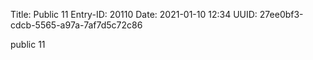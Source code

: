 Title: Public 11
Entry-ID: 20110
Date: 2021-01-10 12:34
UUID: 27ee0bf3-cdcb-5565-a97a-7af7d5c72c86

public 11
